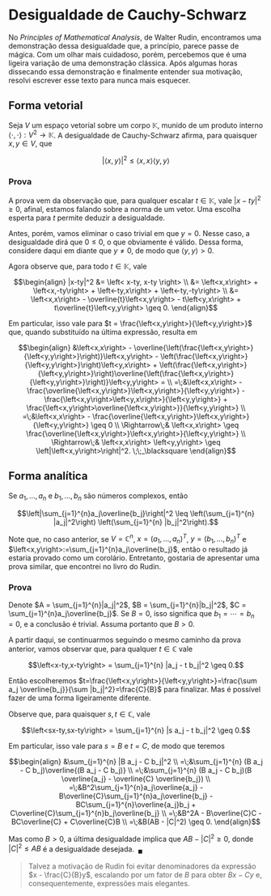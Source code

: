 # Desigualdade de Cauchy-Schwarz

No *Principles of Mathematical Analysis*, de Walter Rudin, encontramos uma demonstração dessa desigualdade que, a princípio, parece passe de mágica. Com um olhar mais cuidadoso, porém, percebemos que é uma ligeira variação de uma demonstração clássica. Após algumas horas dissecando essa demonstração e finalmente entender sua motivação, resolvi escrever esse texto para nunca mais esquecer.

## Forma vetorial

Seja $V$ um espaço vetorial sobre um corpo $\mathbb{K}$, munido de um produto interno $\left< \cdot, \cdot \right> : V^2 \rightarrow \mathbb{K}$. A desigualdade de Cauchy-Schwarz afirma, para quaisquer $x,y\in V$, que

$$\left|\left<x,y\right>\right|^2 \leq \left<x,x\right> \left<y,y\right>$$

### Prova

A prova vem da observação que, para qualquer escalar $t \in \mathbb{K}$, vale $|x-ty|^2 \geq 0$, afinal, estamos falando sobre a norma de um vetor. Uma escolha esperta para $t$ permite deduzir a desigualdade.

Antes, porém, vamos eliminar o caso trivial em que $y=0$. Nesse caso, a desigualdade dirá que $0\leq 0$, o que obviamente é válido. Dessa forma, considere daqui em diante que $y\neq 0$, de modo que $\left<y,y\right> > 0$.

Agora observe que, para todo $t \in \mathbb{K}$, vale

$$\begin{align}
|x-ty|^2 &= \left< x-ty, x-ty \right> \\
&= \left<x,x\right> + \left<x,-ty\right> + \left<-ty,x\right> + \left<-ty,-ty\right> \\
&= \left<x,x\right> - \overline{t}\left<x,y\right> - t\left<y,x\right> + t\overline{t}\left<y,y\right> \geq 0.
\end{align}$$

Em particular, isso vale para $t = \frac{\left<x,y\right>}{\left<y,y\right>}$ que, quando substituído na última expressão, resulta em

$$\begin{align}
&\left<x,x\right> - \overline{\left(\frac{\left<x,y\right>}{\left<y,y\right>}\right)}\left<x,y\right> - \left(\frac{\left<x,y\right>}{\left<y,y\right>}\right)\left<y,x\right> + \left(\frac{\left<x,y\right>}{\left<y,y\right>}\right)\overline{\left(\frac{\left<x,y\right>}{\left<y,y\right>}\right)}\left<y,y\right> = \\
=\;&\left<x,x\right> - \frac{\overline{\left<x,y\right>}\left<x,y\right>}{\left<y,y\right>} - \frac{\left<x,y\right>\left<y,x\right>}{\left<y,y\right>} + \frac{\left<x,y\right>\overline{\left<x,y\right>}}{\left<y,y\right>} \\
=\;&\left<x,x\right> - \frac{\overline{\left<x,y\right>}\left<x,y\right>}{\left<y,y\right>} \geq 0 \\
\Rightarrow\;& \left<x,x\right> \geq \frac{\overline{\left<x,y\right>}\left<x,y\right>}{\left<y,y\right>} \\
\Rightarrow\;& \left<x,x\right> \left<y,y\right> \geq \left|\left<x,y\right>\right|^2. \;\;_\blacksquare
\end{align}$$

## Forma analítica

Se $a_1,\dotsc,a_n$ e $b_1,\dotsc,b_n$ são números complexos, então

$$\left|\sum_{j=1}^{n}a_j\overline{b_j}\right|^2 \leq \left(\sum_{j=1}^{n} |a_j|^2\right) \left(\sum_{j=1}^{n} |b_j|^2\right).$$

Note que, no caso anterior, se $V = \mathbb{C}^n$, $x=(a_1,\dotsc,a_n)^T$, $y=(b_1,\dotsc,b_n)^T$ e $\left<x,y\right>:=\sum_{j=1}^{n}a_j\overline{b_j}$, então o resultado já estaria provado como um corolário. Entretanto, gostaria de apresentar uma prova similar, que encontrei no livro do Rudin.

### Prova

Denote $A = \sum_{j=1}^{n}|a_j|^2$, $B = \sum_{j=1}^{n}|b_j|^2$, $C = \sum_{j=1}^{n}a_j\overline{b_j}$. Se $B=0$, isso significa que $b_1=\dotsb=b_n=0$, e a conclusão é trivial. Assuma portanto que $B>0$.

A partir daqui, se continuarmos seguindo o mesmo caminho da prova anterior, vamos observar que, para qualquer $t\in\mathbb{C}$ vale

$$\left<x-ty,x-ty\right> = \sum_{j=1}^{n} |a_j - t b_j|^2 \geq 0.$$

Então escolheremos $t=\frac{\left<x,y\right>}{\left<y,y\right>}=\frac{\sum a_j \overline{b_j}}{\sum |b_j|^2}=\frac{C}{B}$ para finalizar.
Mas é possível fazer de uma forma ligeiramente diferente.

Observe que, para quaisquer $s,t\in\mathbb{C}$, vale

$$\left<sx-ty,sx-ty\right> = \sum_{j=1}^{n} |s a_j - t b_j|^2 \geq 0.$$

Em particular, isso vale para $s=B$ e $t=C$, de modo que teremos

$$\begin{align}
&\sum_{j=1}^{n} |B a_j - C b_j|^2 \\
=\;&\sum_{j=1}^{n} (B a_j - C b_j)\overline{(B a_j - C b_j)} \\
=\;&\sum_{j=1}^{n} (B a_j - C b_j)(B \overline{a_j} - \overline{C} \overline{b_j}) \\
=\;&B^2\sum_{j=1}^{n}a_j\overline{a_j} - B\overline{C}\sum_{j=1}^{n}a_j\overline{b_j} - BC\sum_{j=1}^{n}\overline{a_j}b_j + C\overline{C}\sum_{j=1}^{n}b_j\overline{b_j} \\
=\;&B^2A - B\overline{C}C - BC\overline{C} + C\overline{C}B \\
=\;&B(AB - |C|^2) \geq 0.
\end{align}$$

Mas como $B > 0$, a última desigualdade implica que $AB - |C|^2 \geq 0$, donde $|C|^2 \leq AB$ é a desigualdade desejada.$\;\;_\blacksquare$

> Talvez a motivação de Rudin foi evitar denominadores da expressão $x - \frac{C}{B}y$, escalando por um fator de $B$ para obter $Bx-Cy$ e, consequentemente, expressões mais elegantes.